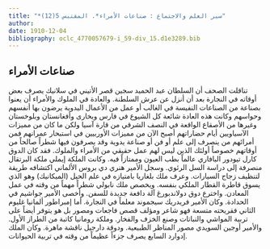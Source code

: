 ```yaml
---
title: "*سير العلم والاجتماع : صناعات الأمراء*. المقتبس 5(12)"
author: 
date: 1910-12-04
bibliography: oclc_4770057679-i_59-div_15.d1e3289.bib
---
```




##  صناعات الأمراء 


 تناقلت الصحف أن السلطان عبد الحميد سجين قصر الأتيني في سلانيك يصرف بعض أوقاته في النجارة بعد أن أنزل عن عرش السلطنة. والعادة في الملوك والأمراء أن يعنوا بصناعة من الصناعات النفيسة في الغالب أو عمل من الأعمال اليدوية يرضون بها أنفسهم وحواسهم وكانت هذه العادة شائعة كل الشيوع في فارس وبخارى   وأفغانستان وبلوخستان وغيرها من الأصقاع الواقعة في النصف الشرقي من قارة آسيا ولكن ما كان من مميزات الآسياويين أيام حضاراتهم أصبح الآن من مميزات الأوربيين في استبحار عمرانهم فمن أمرائهم من ينصرف إلى علم أو فن أو صناعة يدوية وقد يصرفون فيها شطراً صالحاً من أوقاتهم خصوصاً أولئك الذين ليس لهم عمل حقيقي من الأمراء والملوك. فقد كان الدوق   كارل تيودور البافاري عالماً بطب العيون وممتازاً فيه. وكانت الملكة إيملي ملكة البرتقال منصرفة إلى دراسة السل الرئوي. وسجل الأمير هنري دي بروس الألماني اكتشافه طريقة لتنظيف زجاج السيارات. وعرف ملك بلغاريا بامتيازه في علم الحيل (الميكانيك) وهو الذي يسوق قاطرة القطار الملكي بنفسه. ويخصص ملك نابولي شطراً مهماً من وقته في عمل المعادن. واخترع دوق دولاندبورغ آلة دافعة جديدة للسفن. وأخصى الأمير جواشيم في الحدادة. وكان الأمير فريدريك سيجموند معلماً في النجارة. أما إمبراطور ألمانيا غليوم الثاني فقريحته متسعة فهو شاعر ومؤلف قصص فاجعات ومصور بل هو يتوفر أيضاً على تربية المواشي والنباتات وصنع الخزف والفخار. وملكة رومانيا كاتبة من الطراز الأول. والأمير أوجين السويدي مصور المناظر الطبيعية. ودوقة دارجيل ناقشة ماهرة. وكان الملك إدوارد السابع يصرف جزءاً عظيماً من وقته في تربية الحيوانات. 
